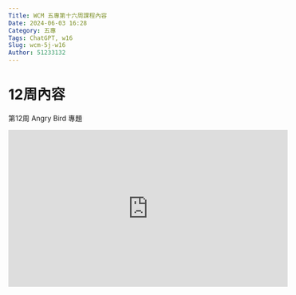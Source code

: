 ```yaml
---
Title: WCM 五專第十六周課程內容
Date: 2024-06-03 16:28
Category: 五專
Tags: ChatGPT, w16
Slug: wcm-5j-w16
Author: 51233132
---
```




# 12周內容




第12周 Angry Bird 專題



<!-- PELICAN_END_SUMMARY -->



<iframe width="560" height="315" src="https://www.youtube.com/embed/Evzpiuz7tkw?si=YBE3h2jBbRf39z68" title="YouTube video player" frameborder="0" allow="accelerometer; autoplay; clipboard-write; encrypted-media; gyroscope; picture-in-picture; web-share" referrerpolicy="strict-origin-when-cross-origin" allowfullscreen></iframe>